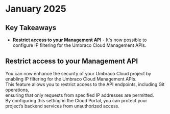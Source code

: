 # January 2025

## Key Takeaways

* **Restrict access to your Management API** - It's now possible to configure IP filtering for the Umbraco Cloud Management APIs.

## Restrict access to your Management API

You can now enhance the security of your Umbraco Cloud project by enabling IP filtering for the Umbraco Cloud Management APIs.\
This feature allows you to restrict access to the API endpoints, including Git operations,\
ensuring that only requests from specified IP addresses are permitted.\
By configuring this setting in the Cloud Portal, you can protect your project’s backend services from unauthorized access.
